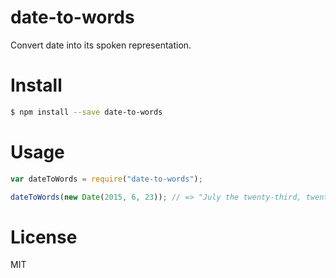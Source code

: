 # date-to-words

Convert date into its spoken representation.

# Install

```sh
$ npm install --save date-to-words
```

# Usage

```js
var dateToWords = require("date-to-words");

dateToWords(new Date(2015, 6, 23)); // => "July the twenty-third, twenty fifteen"
```

# License

MIT